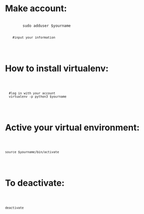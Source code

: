 
  # Make account:

  <code>
        sudo adduser $yourname
  
        #input your information
  </code>

  # How to install virtualenv:

  <code>
  
      #log in with your account
      virtualenv -p python3 $yourname 
      
  </code>

  # Active your virtual environment:
  
  <code>
  
    source $yourname/bin/activate
    
  </code>

  # To deactivate:
  
  <code>
  
    deactivate
    
  </code>
